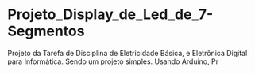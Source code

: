 # Projeto_Display_de_Led_de_7-Segmentos
Projeto da Tarefa de Disciplina de Eletricidade Básica, e Eletrônica Digital para Informática. Sendo um projeto simples. Usando Arduino, Pr
